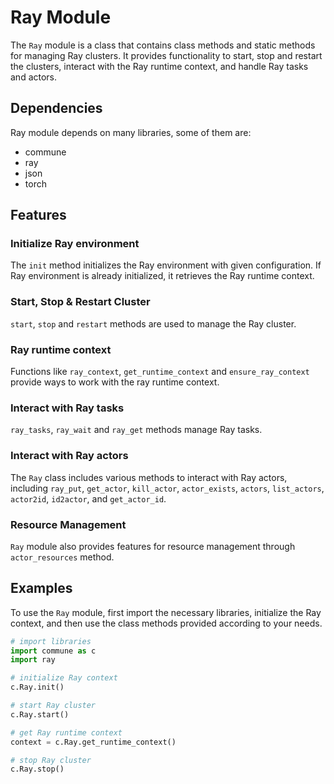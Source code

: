 # Ray Module

The `Ray` module is a class that contains class methods and static methods for managing Ray clusters. It provides functionality to start, stop and restart the clusters, interact with the Ray runtime context, and handle Ray tasks and actors.

## Dependencies
Ray module depends on many libraries, some of them are:
- commune
- ray
- json
- torch

## Features

### Initialize Ray environment

The `init` method initializes the Ray environment with given configuration. If Ray environment is already initialized, it retrieves the Ray runtime context.

### Start, Stop & Restart Cluster

`start`, `stop` and `restart` methods are used to manage the Ray cluster.

### Ray runtime context

Functions like `ray_context`, `get_runtime_context` and `ensure_ray_context` provide ways to work with the ray runtime context. 

### Interact with Ray tasks

`ray_tasks`, `ray_wait` and `ray_get` methods manage Ray tasks. 

### Interact with Ray actors

The `Ray` class includes various methods to interact with Ray actors, including `ray_put`, `get_actor`, `kill_actor`, `actor_exists`, `actors`, `list_actors`, `actor2id`, `id2actor`, and `get_actor_id`.

### Resource Management

`Ray` module also provides features for resource management through `actor_resources` method.

## Examples

To use the `Ray` module, first import the necessary libraries, initialize the Ray context, and then use the class methods provided according to your needs.
```python
# import libraries
import commune as c
import ray 

# initialize Ray context
c.Ray.init()

# start Ray cluster
c.Ray.start()

# get Ray runtime context
context = c.Ray.get_runtime_context()

# stop Ray cluster
c.Ray.stop()
```